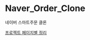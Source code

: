 # Naver_Order_Clone
네이버 스마트주문 클론

[프로젝트 페이지별 정리](https://broadleaf-feast-de1.notion.site/naver-order-clone-18186987c7394bdeae4cb2da084b4f46)
